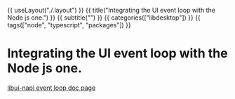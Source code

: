 {{ useLayout("./.layout") }}
{{ title("Integrating the UI event loop with the Node js one.") }}
{{ subtitle("") }}
{{ categories(["libdesktop"]) }}
{{ tags(["node", "typescript", "packages"]) }}


# Integrating the UI event loop with the Node js one.

[libui-napi event loop doc page](https://github.com/parro-it/libui-napi/blob/master/docs/initialization.md)